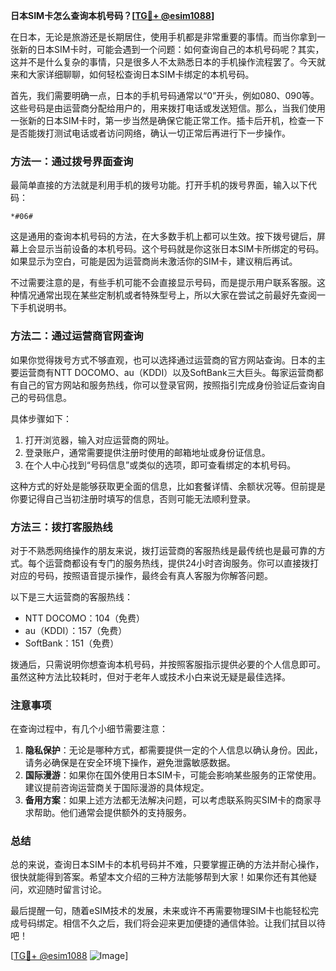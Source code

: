 **日本SIM卡怎么查询本机号码？[[TG💪+ @esim1088](https://t.me/s/esim1088)]**

在日本，无论是旅游还是长期居住，使用手机都是非常重要的事情。而当你拿到一张新的日本SIM卡时，可能会遇到一个问题：如何查询自己的本机号码呢？其实，这并不是什么复杂的事情，只是很多人不太熟悉日本的手机操作流程罢了。今天就来和大家详细聊聊，如何轻松查询日本SIM卡绑定的本机号码。

首先，我们需要明确一点，日本的手机号码通常以“0”开头，例如080、090等。这些号码是由运营商分配给用户的，用来拨打电话或发送短信。那么，当我们使用一张新的日本SIM卡时，第一步当然是确保它能正常工作。插卡后开机，检查一下是否能拨打测试电话或者访问网络，确认一切正常后再进行下一步操作。

### 方法一：通过拨号界面查询

最简单直接的方法就是利用手机的拨号功能。打开手机的拨号界面，输入以下代码：

```
*#06#
```

这是通用的查询本机号码的方法，在大多数手机上都可以生效。按下拨号键后，屏幕上会显示当前设备的本机号码。这个号码就是你这张日本SIM卡所绑定的号码。如果显示为空白，可能是因为运营商尚未激活你的SIM卡，建议稍后再试。

不过需要注意的是，有些手机可能不会直接显示号码，而是提示用户联系客服。这种情况通常出现在某些定制机或者特殊型号上，所以大家在尝试之前最好先查阅一下手机说明书。

### 方法二：通过运营商官网查询

如果你觉得拨号方式不够直观，也可以选择通过运营商的官方网站查询。日本的主要运营商有NTT DOCOMO、au（KDDI）以及SoftBank三大巨头。每家运营商都有自己的官方网站和服务热线，你可以登录官网，按照指引完成身份验证后查询自己的号码信息。

具体步骤如下：
1. 打开浏览器，输入对应运营商的网址。
2. 登录账户，通常需要提供注册时使用的邮箱地址或身份证信息。
3. 在个人中心找到“号码信息”或类似的选项，即可查看绑定的本机号码。

这种方式的好处是能够获取更全面的信息，比如套餐详情、余额状况等。但前提是你要记得自己当初注册时填写的信息，否则可能无法顺利登录。

### 方法三：拨打客服热线

对于不熟悉网络操作的朋友来说，拨打运营商的客服热线是最传统也是最可靠的方式。每个运营商都设有专门的服务热线，提供24小时咨询服务。你可以直接拨打对应的号码，按照语音提示操作，最终会有真人客服为你解答问题。

以下是三大运营商的客服热线：
- NTT DOCOMO：104（免费）
- au（KDDI）：157（免费）
- SoftBank：151（免费）

拨通后，只需说明你想查询本机号码，并按照客服指示提供必要的个人信息即可。虽然这种方法比较耗时，但对于老年人或技术小白来说无疑是最佳选择。

### 注意事项

在查询过程中，有几个小细节需要注意：
1. **隐私保护**：无论是哪种方式，都需要提供一定的个人信息以确认身份。因此，请务必确保是在安全环境下操作，避免泄露敏感数据。
2. **国际漫游**：如果你在国外使用日本SIM卡，可能会影响某些服务的正常使用。建议提前咨询运营商关于国际漫游的具体规定。
3. **备用方案**：如果上述方法都无法解决问题，可以考虑联系购买SIM卡的商家寻求帮助。他们通常会提供额外的支持服务。

### 总结

总的来说，查询日本SIM卡的本机号码并不难，只要掌握正确的方法并耐心操作，很快就能得到答案。希望本文介绍的三种方法能够帮到大家！如果你还有其他疑问，欢迎随时留言讨论。

最后提醒一句，随着eSIM技术的发展，未来或许不再需要物理SIM卡也能轻松完成号码绑定。相信不久之后，我们将会迎来更加便捷的通信体验。让我们拭目以待吧！

[[TG💪+ @esim1088](https://t.me/s/esim1088) ![Image](https://i.postimg.cc/4NQfJmqS/Snipaste-2025-05-13-00-14-12.png)]